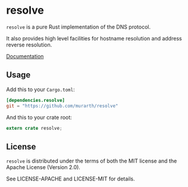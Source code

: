 # resolve

`resolve` is a pure Rust implementation of the DNS protocol.

It also provides high level facilities for hostname resolution and address
reverse resolution.

[Documentation](http://docs.rs/resolve/)

## Usage

Add this to your `Cargo.toml`:

```toml
[dependencies.resolve]
git = "https://github.com/murarth/resolve"
```

And this to your crate root:

```rust
extern crate resolve;
```

## License

`resolve` is distributed under the terms of both the MIT license and the
Apache License (Version 2.0).

See LICENSE-APACHE and LICENSE-MIT for details.
